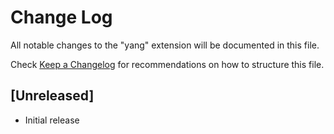 # Change Log

All notable changes to the "yang" extension will be documented in this file.

Check [Keep a Changelog](http://keepachangelog.com/) for recommendations on how to structure this file.

## [Unreleased]

- Initial release